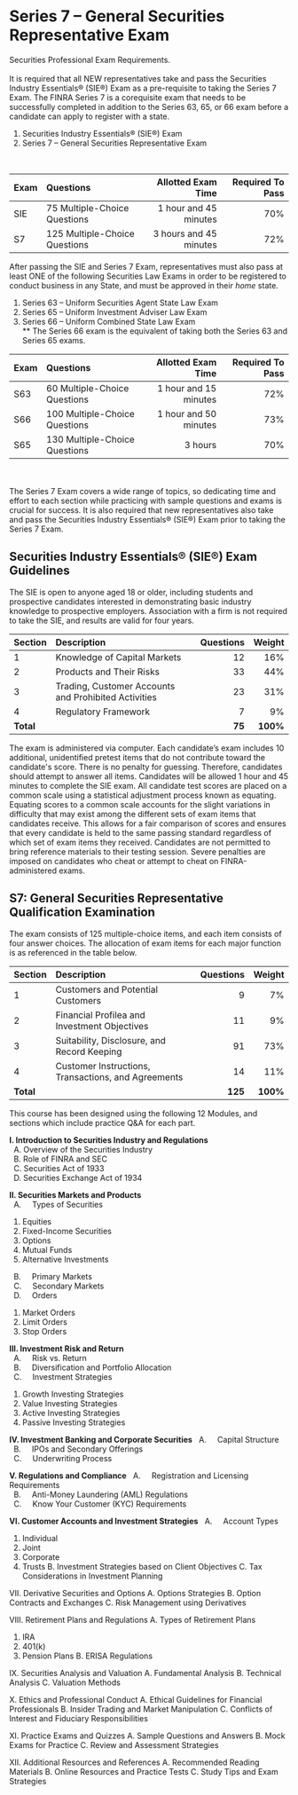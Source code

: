 # Series 7 – General Securities Representative Exam

Securities Professional Exam Requirements.</br></br>
It is required that all NEW representatives  take and pass the Securities Industry Essentials® (SIE®) Exam as a pre-requisite to taking the Series 7 Exam. The FINRA Series 7 is a corequisite exam that needs to be successfully completed in addition to the Series 63, 65, or 66 exam before a candidate can apply to register with a state.

1. Securities Industry Essentials® (SIE®) Exam </br>
2. Series 7 – General Securities Representative Exam</br>

</br>

| Exam    | Questions | Allotted Exam Time | Required To Pass |
| :-------- | :------- | -------: |-------: |
| SIE  | 75 Multiple-Choice Questions   | 1 hour and 45 minutes    | 70% |
| S7 | 125 Multiple-Choice Questions | 3 hours and 45 minutes   | 72% |

After passing the SIE and Series 7 Exam, representatives must also pass at least ONE of the following Securities Law Exams in order to be registered to conduct business in any State, and must be approved in their *home* state.

1. Series 63 – Uniform Securities Agent State Law Exam 
2. Series 65 – Uniform Investment Adviser Law Exam
3. Series 66 – Uniform Combined State Law Exam</br>
** The Series 66 exam is the equivalent of taking both the Series 63 and Series 65 exams.
   
| Exam    | Questions | Allotted Exam Time | Required To Pass |
| :-------- | :------- | -------: |-------: |
| S63    | 60 Multiple-Choice Questions    | 1 hour and 15 minutes    | 72% |
| S66    | 100 Multiple-Choice Questions   | 1 hour and 50 minutes    | 73% |
| S65    | 130 Multiple-Choice Questions    | 3 hours   | 70% |


</br></br>
The Series 7 Exam covers a wide range of topics, so dedicating time and effort to each section while practicing with sample questions and exams is crucial for success. It is also required that new representatives also take and pass the Securities Industry Essentials® (SIE®) Exam prior to taking the Series 7 Exam.

## Securities Industry Essentials® (SIE®) Exam Guidelines

The SIE is open to anyone aged 18 or older, including students and prospective candidates interested in demonstrating basic industry knowledge to prospective employers. Association with a firm is not required to take the SIE, and results are valid for four years.

| Section   | Description | Questions | Weight |
| :-------- | :------- | -------: |-------: |
| 1  | Knowledge of Capital Markets   | 12   | 16% |
| 2 | Products and Their Risks      | 33   | 44% |
| 3    | Trading, Customer Accounts and Prohibited Activities    | 23   | 31% |
| 4    | Regulatory Framework   | 7   | 9% |
| **Total**   |  |  **75** | **100%** |

The exam is administered via computer. Each candidate’s exam includes 10 additional, unidentified pretest items that do not contribute toward the candidate's score. There is no penalty for guessing. Therefore, candidates should attempt to answer all items. Candidates will be allowed 1 hour and 45 minutes to complete the SIE exam. All candidate test scores are placed on a common scale using a statistical adjustment process known as equating. Equating scores to a common scale accounts for the slight variations in difficulty that may exist among the different sets of exam items that candidates receive. This allows for a fair comparison of scores and ensures that every candidate is held to the same passing standard regardless of which set of exam items they received. Candidates are not permitted to bring reference materials to their testing session. Severe penalties are imposed on candidates who cheat or attempt to cheat on FINRA-administered exams.


## S7: General Securities Representative Qualification Examination

The exam consists of 125 multiple-choice items, and each item consists of four answer choices. The allocation of
exam items for each major function is as referenced in the table below.

| Section    | Description | Questions | Weight |
| -------- | :------- | -------: |-------: |
| 1  | Customers and Potential Customers   | 9   | 7% |
| 2 | Financial Profilea and Investment Objectives      | 11   | 9% |
| 3    | Suitability,  Disclosure, and Record Keeping    | 91   | 73% |
| 4    | Customer Instructions, Transactions, and Agreements   | 14  | 11% |
| **Total**   |  |  **125** | **100%** |

This course has been designed using the following 12 Modules, and sections which include practice Q&A for each part.</br>

**I. Introduction to Securities Industry and Regulations**</br>
&nbsp; A. Overview of the Securities Industry</br>
&nbsp; B. Role of FINRA and SEC</br>
&nbsp; C. Securities Act of 1933 </br>
&nbsp; D. Securities Exchange Act of 1934</br>

**II. Securities Markets and Products**</br>
&nbsp; A. &nbsp; &nbsp; Types of Securities</br>
1. Equities
2. Fixed-Income Securities
3. Options
4. Mutual Funds
5. Alternative Investments</br>

&nbsp; B. &nbsp; &nbsp; Primary Markets</br>
&nbsp; C. &nbsp; &nbsp; Secondary Markets</br>
&nbsp; D. &nbsp; &nbsp; Orders</br>
1. Market Orders
2. Limit Orders
3. Stop Orders

**III. Investment Risk and Return**</br>
&nbsp; A. &nbsp; &nbsp; Risk vs. Return</br>
&nbsp; B. &nbsp; &nbsp; Diversification and Portfolio Allocation</br>
&nbsp; C. &nbsp; &nbsp; Investment Strategies</br>
1. Growth Investing Strategies
2. Value Investing Strategies
3. Active Investing Strategies
4. Passive Investing Strategies

**IV. Investment Banking and Corporate Securities**
&nbsp; A. &nbsp; &nbsp; Capital Structure</br>
&nbsp; B. &nbsp; &nbsp; IPOs and Secondary Offerings</br>
&nbsp; C. &nbsp; &nbsp; Underwriting Process</br>

**V. Regulations and Compliance**
&nbsp; A.  &nbsp; &nbsp; Registration and Licensing Requirements</br>
&nbsp; B.  &nbsp; &nbsp; Anti-Money Laundering (AML) Regulations</br>
&nbsp; C.  &nbsp; &nbsp; Know Your Customer (KYC) Requirements</br>

**VI. Customer Accounts and Investment Strategies**
&nbsp; A. &nbsp; &nbsp; Account Types</br>
1. Individual
2. Joint
3. Corporate
4. Trusts
B. Investment Strategies based on Client Objectives
C. Tax Considerations in Investment Planning

VII. Derivative Securities and Options
A. Options Strategies
B. Option Contracts and Exchanges
C. Risk Management using Derivatives

VIII. Retirement Plans and Regulations
A. Types of Retirement Plans
1. IRA
2. 401(k)
3. Pension Plans
B. ERISA Regulations

IX. Securities Analysis and Valuation
A. Fundamental Analysis
B. Technical Analysis
C. Valuation Methods

X. Ethics and Professional Conduct
A. Ethical Guidelines for Financial Professionals
B. Insider Trading and Market Manipulation
C. Conflicts of Interest and Fiduciary Responsibilities

XI. Practice Exams and Quizzes
A. Sample Questions and Answers
B. Mock Exams for Practice
C. Review and Assessment Strategies

XII. Additional Resources and References
A. Recommended Reading Materials
B. Online Resources and Practice Tests
C. Study Tips and Exam Strategies



